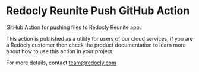 # Redocly Reunite Push GitHub Action

GitHub Action for pushing files to Redocly Reunite app.

This action is published as a utility for users of our cloud services, if you are a Redocly customer then check the product documentation to learn more about how to use this action in your project.

For more details, contact team@redocly.com
